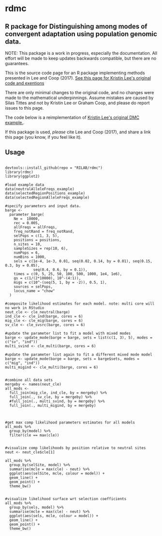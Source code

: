 # rdmc
## R package for Distinguishing among modes of convergent adaptation using population genomic data.

NOTE: This package is a work in progress, especially the documentation. All effort will be made to keep updates backwards compatible, but there are no guarantees.

This is the source code page for an R package implementing methods presented in Lee and Coop (2017). [See this page for Kristin Lee's original code and exentions](https://github.com/kristinmlee/rdmc/)

There are only minimal changes to the original code, and no changes were made to the mathematical underpinnings. Assume mistakes are caused by Silas Tittes and not by Kristin Lee or Graham Coop, and please do report issues to this page.

The code below is a reimplementation of [Kristin Lee's original DMC example.](https://github.com/kristinmlee/rdmc/blob/master/dmc_example.md).

If this package is used, *please* cite Lee and Coop (2017), and share a link this page (you know, if you feel like it).

## Usage

```

devtools::install_github(repo = "RILAB/rdmc")
library(rdmc)
library(ggplot2)

#load example data
data(neutralAlleleFreqs_example)
data(selectedRegionPositions_example)
data(selectedRegionAlleleFreqs_example)

#specify parameters and input data.
barge <- 
  parameter_barge(
    Ne =  10000,
    rec = 0.005,
    allFreqs = allFreqs,  
    freq_notRand = freq_notRand, 
    selPops = c(1, 3, 5),
    positions = positions,
    n_sites = 10,
    sampleSizes = rep(10, 6),
    numPops = 6,
    numBins = 1000,
    sels = c(1e-4, 1e-3, 0.01, seq(0.02, 0.14, by = 0.01), seq(0.15, 0.3, by = 0.05), 
             seq(0.4, 0.6, by = 0.1)),
    times = c(0, 5, 25, 50, 100, 500, 1000, 1e4, 1e6),
    gs = c(1/(2*10000), 10^-(4:1)),
    migs = c(10^-(seq(5, 1, by = -2)), 0.5, 1),
    sources = selPops, 
    locus_name = "chow"
  )

#composite likelihood estimates for each model. note: multi core will no work in RStudio
neut_cle <- cle_neutral(barge)
ind_cle <- cle_ind(barge, cores = 6)
mig_cle <- cle_mig(barge, cores = 6)
sv_cle <- cle_svsrc(barge, cores = 6)

#update the parameter list to fit a model with mixed modes
barge <- update_mode(barge = barge, sets = list(c(1, 3), 5), modes = c("sv", "ind"))
multi_svind <- cle_multi(barge, cores = 6)

#update the parameter list again to fit a different mixed mode model
barge <- update_mode(barge = barge, sets = barge$sets, modes =  c("mig", "ind"))
multi_migind <- cle_multi(barge, cores = 6)


#combine all data sets
mergeby <- names(neut_cle)
all_mods <- 
  full_join(mig_cle, ind_cle, by = mergeby) %>%
  full_join(., sv_cle, by = mergeby) %>% 
  #full_join(., multi_svind, by = mergeby) %>% 
  full_join(., multi_migind, by = mergeby)



#get max comp likelihood parameters estimates for all models
all_mods %>% 
  group_by(model) %>% 
  filter(cle == max(cle))


#visualize comp likelihoods by position relative to neutral sites
neut <- neut_cle$cle[1]

all_mods %>% 
  group_by(selSite, model) %>% 
  summarise(mcle = max(cle) - neut) %>% 
  ggplot(aes(selSite, mcle, colour = model)) +
  geom_line() +
  geom_point() +
  theme_bw()


#visualize likelihood surface wrt selection coefficients
all_mods %>% 
  group_by(sels, model) %>% 
  summarise(mcle = max(cle) - neut) %>% 
  ggplot(aes(sels, mcle, colour = model)) +
  geom_line() +
  geom_point() +
  theme_bw()

```
